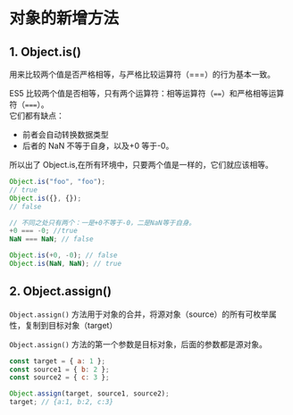 # 对象的新增方法

## 1. Object.is()

用来比较两个值是否严格相等，与严格比较运算符（===）的行为基本一致。

ES5 比较两个值是否相等，只有两个运算符：相等运算符（`==`）和严格相等运算符（`===`）。  
它们都有缺点：

- 前者会自动转换数据类型
- 后者的 NaN 不等于自身，以及+0 等于-0。

所以出了 Object.is,在所有环境中，只要两个值是一样的，它们就应该相等。

```js
Object.is("foo", "foo");
// true
Object.is({}, {});
// false

// 不同之处只有两个：一是+0不等于-0，二是NaN等于自身。
+0 === -0; //true
NaN === NaN; // false

Object.is(+0, -0); // false
Object.is(NaN, NaN); // true
```

## 2. Object.assign()

`Object.assign()` 方法用于对象的合并，将源对象（source）的所有可枚举属性，复制到目标对象（target）

`Object.assign()` 方法的第一个参数是目标对象，后面的参数都是源对象。

```js
const target = { a: 1 };
const source1 = { b: 2 };
const source2 = { c: 3 };

Object.assign(target, source1, source2);
target; // {a:1, b:2, c:3}
```
